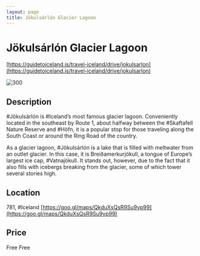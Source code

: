 ```yaml
--- 
layout: page
title: Jökulsárlón Glacier Lagoon 
---
```

# Jökulsárlón Glacier Lagoon
[https://guidetoiceland.is/travel-iceland/drive/jokulsarlon](https://guidetoiceland.is/travel-iceland/drive/jokulsarlon)

![300](https://guidetoiceland.imgix.net/358809/x/0/jokulsarlon-is-one-of-iceland-s-most-popular-and-unique-attractions?auto=format%2Ccompress&crop=faces%2Cedges%2Ccenter&bg=%23fff&fit=crop&q=35&h=926&dpr=1)

## Description
#Jökulsárlón is #Iceland’s most famous glacier lagoon. Conveniently located in the southeast by Route 1, about halfway between the #Skaftafell Nature Reserve and #Höfn, it is a popular stop for those traveling along the South Coast or around the Ring Road of the country.

As a glacier lagoon, #Jökulsárlón is a lake that is filled with meltwater from an outlet glacier. In this case, it is Breiðamerkurjökull, a tongue of Europe’s largest ice cap, #Vatnajökull. It stands out, however, due to the fact that it also fills with icebergs breaking from the glacier, some of which tower several stories high.

## Location
781, #Iceland
[https://goo.gl/maps/QkduXsQsR9Su9vp99](https://goo.gl/maps/QkduXsQsR9Su9vp99)

## Price
Free
Free